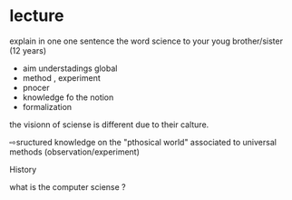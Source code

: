 # lecture

explain in one one sentence the word science to your youg brother/sister (12 years)

- aim      understadings                                                      global
- method , experiment
- pnocer
- knowledge fo the notion                                                 
- formalization
  
the visionn of sciense is different due to their calture.

⇨sructured knowledge on the "pthosical world" associated to universal methods (observation/experiment)

History

what is the computer sciense ? 
